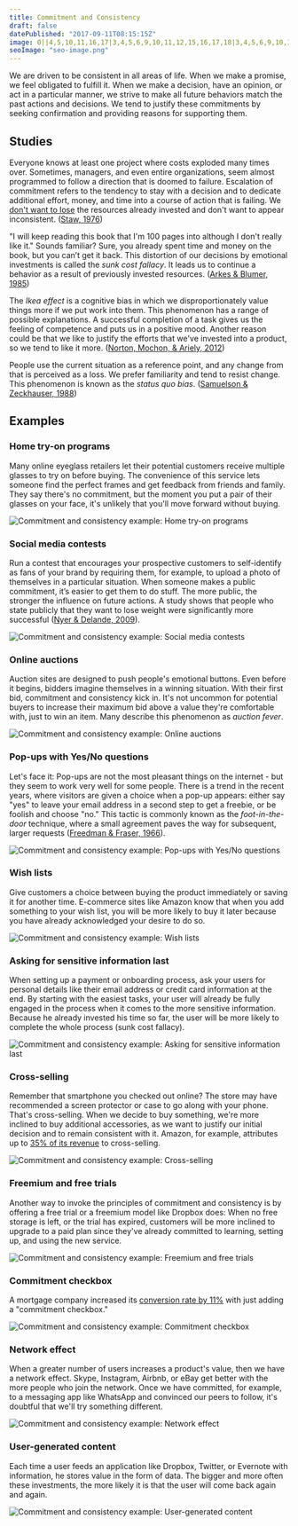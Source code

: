```yaml
---
title: Commitment and Consistency
draft: false
datePublished: "2017-09-11T08:15:15Z"
image: 0||4,5,10,11,16,17|3,4,5,6,9,10,11,12,15,16,17,18|3,4,5,6,9,10,11,12,15,16,17,18|4,5,10,11,16,17|||4,5,10,11,16,17|3,4,5,6,9,10,11,12,15,16,17,18|3,4,5,6,9,10,11,12,15,16,17,18|4,5,10,11,16,17|||4,5,10,11,16,17|3,4,5,6,9,10,11,12,15,16,17,18|3,4,5,6,9,10,11,12,15,16,17,18|4,5,10,11,16,17
seoImage: "seo-image.png"
---
```


We are driven to be consistent in all areas of life. When we make a promise, we feel obligated to fulfill it. When we make a decision, have an opinion, or act in a particular manner, we strive to make all future behaviors match the past actions and decisions. We tend to justify these commitments by seeking confirmation and providing reasons for supporting them.


## Studies

Everyone knows at least one project where costs exploded many times over. Sometimes, managers, and even entire organizations, seem almost programmed to follow a direction that is doomed to failure. Escalation of commitment refers to the tendency to stay with a decision and to dedicate additional effort, money, and time into a course of action that is failing. We [don't want to lose](/loss-aversion/) the resources already invested and don't want to appear inconsistent. ([Staw, 1976](http://citeseerx.ist.psu.edu/viewdoc/download?doi=10.1.1.470.3668&rep=rep1&type=pdf))

"I will keep reading this book that I'm 100 pages into although I don't really like it." Sounds familiar? Sure, you already spent time and money on the book, but you can’t get it back. This distortion of our decisions by emotional investments is called the *sunk cost fallacy*.  It leads us to continue a behavior as a result of previously invested resources. ([Arkes & Blumer, 1985](http://citeseerx.ist.psu.edu/viewdoc/download?doi=10.1.1.452.2318&rep=rep1&type=pdf))

The *Ikea effect* is a cognitive bias in which we disproportionately value things more if we put work into them. This phenomenon has a range of possible explanations. A successful completion of a task gives us the feeling of competence and puts us in a positive mood. Another reason could be that we like to justify the efforts that we've invested into a product, so we tend to like it more. ([Norton, Mochon, & Ariely, 2012](http://www.hbs.edu/faculty/Pages/item.aspx?num=41121))

People use the current situation as a reference point, and any change from that is perceived as a loss. We prefer familiarity and tend to resist change. This phenomenon is known as the *status quo bias*. ([Samuelson & Zeckhauser, 1988](https://sites.hks.harvard.edu/fs/rzeckhau/SQBDM.pdf))


## Examples


### Home try-on programs
Many online eyeglass retailers let their potential customers receive multiple glasses to try on before buying. The convenience of this service lets someone find the perfect frames and get feedback from friends and family. They say there's no commitment, but the moment you put a pair of their glasses on your face, it's unlikely that you'll move forward without buying.

![Commitment and consistency example: Home try-on programs](01-home-try-on-programs.png)


### Social media contests
Run a contest that encourages your prospective customers to self-identify as fans of your brand by requiring them, for example, to upload a photo of themselves in a particular situation. When someone makes a public commitment, it’s easier to get them to do stuff. The more public, the stronger the influence on future actions. A study shows that people who state publicly that they want to lose weight were significantly more successful ([Nyer & Delande, 2009](http://onlinelibrary.wiley.com/doi/10.1002/mar.20316/abstract)).

![Commitment and consistency example: Social media contests](02-social-media-contests.png)


### Online auctions
Auction sites are designed to push people's emotional buttons. Even before it begins, bidders imagine themselves in a winning situation. With their first bid, commitment and consistency kick in. It's not uncommon for potential buyers to increase their maximum bid above a value they're comfortable with, just to win an item. Many describe this phenomenon as *auction fever*.

![Commitment and consistency example: Online auctions](03-online-auctions.png)


### Pop-ups with Yes/No questions
Let's face it: Pop-ups are not the most pleasant things on the internet - but they seem to work very well for some people. There is a trend in the recent years, where visitors are given a choice when a pop-up appears: either say "yes" to leave your email address in a second step to get a freebie, or be foolish and choose "no." This tactic is commonly known as the *foot-in-the-door* technique, where a small agreement paves the way for subsequent, larger requests ([Freedman & Fraser, 1966](https://www.researchgate.net/publication/17217362_Compliance_Without_Pressure_The_Foot-in-the-Door_Technique)).

![Commitment and consistency example: Pop-ups with Yes/No questions](04-popups.png)


### Wish lists
Give customers a choice between buying the product immediately or saving it for another time. E-commerce sites like Amazon know that when you add something to your wish list, you will be more likely to buy it later because you have already acknowledged your desire to do so.

![Commitment and consistency example: Wish lists](05-wish-lists.png)


### Asking for sensitive information last
When setting up a payment or onboarding process, ask your users for personal details like their email address or credit card information at the end. By starting with the easiest tasks, your user will already be fully engaged in the process when it comes to the more sensitive information. Because he already invested his time so far, the user will be more likely to complete the whole process (sunk cost fallacy).

![Commitment and consistency example: Asking for sensitive information last](06-asking-for-sensitive-information-last.png)


### Cross-selling
Remember that smartphone you checked out online? The store may have recommended a screen protector or case to go along with your phone. That's cross-selling. When we decide to buy something, we're more inclined to buy additional accessories, as we want to justify our initial decision and to remain consistent with it. Amazon, for example, attributes up to [35% of its revenue](http://www.the-future-of-commerce.com/2013/10/14/ecommerce-cross-sell-up-sell/) to cross-selling.

![Commitment and consistency example: Cross-selling](07-cross-selling.png)


### Freemium and free trials
Another way to invoke the principles of commitment and consistency is by offering a free trial or a freemium model like Dropbox does: When no free storage is left, or the trial has expired, customers will be more inclined to upgrade to a paid plan since they've already committed to learning, setting up, and using the new service.

![Commitment and consistency example: Freemium and free trials](08-freemium-free-trials.png)


### Commitment checkbox
A mortgage company increased its [conversion rate by 11%](http://www.conversionvoodoo.com/blog/2010/07/11-conversion-rate-increase-with-a-%E2%80%9Ccommitment-checkbox%E2%80%9D/) with just adding a "commitment checkbox."

![Commitment and consistency example: Commitment checkbox](09-commitment-checkbox.png)


### Network effect
When a greater number of users increases a product's value, then we have a network effect. Skype, Instagram, Airbnb, or eBay get better with the more people who join the network. Once we have committed, for example, to a messaging app like WhatsApp and convinced our peers to follow, it's doubtful that we'll try something different.

![Commitment and consistency example: Network effect](10-network-effect.png)


### User-generated content
Each time a user feeds an application like Dropbox, Twitter, or Evernote with information, he stores value in the form of data. The bigger and more often these investments, the more likely it is that the user will come back again and again.

![Commitment and consistency example: User-generated content](11-user-generated-content.png)